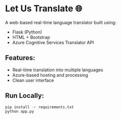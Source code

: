 # Let Us Translate 🌐

A web-based real-time language translator built using:
- Flask (Python)
- HTML + Bootstrap
- Azure Cognitive Services Translator API

## Features:
- Real-time translation into multiple languages
- Azure-based hosting and processing
- Clean user interface

## Run Locally:
```bash
pip install -r requirements.txt
python app.py
